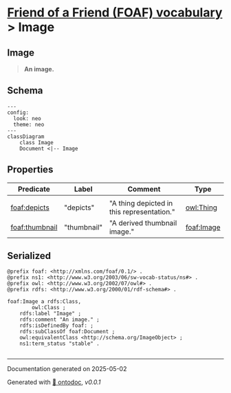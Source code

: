 # [Friend of a Friend (FOAF) vocabulary](../homepage.md) > Image

## Image

> **An image.**

## Schema

```mermaid
---
config:
  look: neo
  theme: neo
---
classDiagram
    class Image
    Document <|-- Image
```


## Properties
| Predicate | Label | Comment | Type |
| -------------------------------- | -------------------------------- | ------------------------------------ | ---- |
| |
|[foaf:depicts](../property/depicts.md) | "depicts" | "A thing depicted in this representation." |[owl:Thing](<http://www.w3.org/2002/07/owl#Thing>) | |
|[foaf:thumbnail](../property/thumbnail.md) | "thumbnail" | "A derived thumbnail image." |[foaf:Image](../class/Image.md) |


## Serialized

```ttl
@prefix foaf: <http://xmlns.com/foaf/0.1/> .
@prefix ns1: <http://www.w3.org/2003/06/sw-vocab-status/ns#> .
@prefix owl: <http://www.w3.org/2002/07/owl#> .
@prefix rdfs: <http://www.w3.org/2000/01/rdf-schema#> .

foaf:Image a rdfs:Class,
        owl:Class ;
    rdfs:label "Image" ;
    rdfs:comment "An image." ;
    rdfs:isDefinedBy foaf: ;
    rdfs:subClassOf foaf:Document ;
    owl:equivalentClass <http://schema.org/ImageObject> ;
    ns1:term_status "stable" .


```

---

Documentation generated on 2025-05-02

Generated with [📑 ontodoc](https://github.com/StephaneBranly/ontodoc), *v0.0.1*